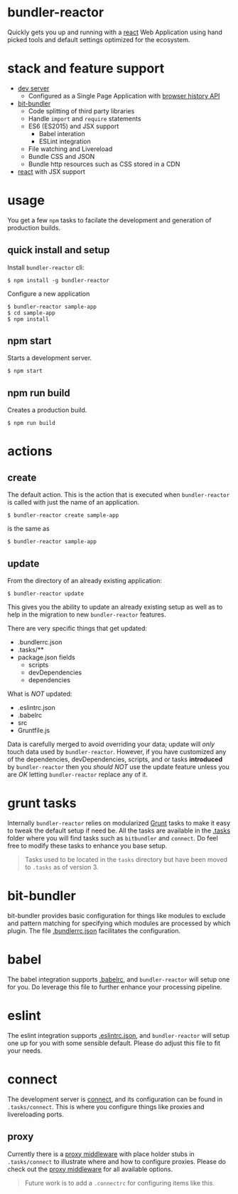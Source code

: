 # bundler-reactor

Quickly gets you up and running with a [react](https://facebook.github.io/react/) Web Application using hand picked tools and default settings optimized for the ecosystem.

# stack and feature support

- [dev server](https://github.com/gruntjs/grunt-contrib-connect)
  - Configured as a Single Page Application with [browser history API](https://github.com/bripkens/connect-history-api-fallback)
- [bit-bundler](https://github.com/MiguelCastillo/bit-bundler)
  - Code splitting of third party libraries
  - Handle `import` and `require` statements
  - ES6 (ES2015) and JSX support
    - Babel interation
    - ESLint integration
  - File watching and Livereload
  - Bundle CSS and JSON
  - Bundle http resources such as CSS stored in a CDN
- [react](https://facebook.github.io/react/) with JSX support


# usage

You get a few `npm` tasks to facilate the development and generation of production builds.


## quick install and setup

Install `bundler-reactor` cli:

```
$ npm install -g bundler-reactor
```

Configure a new application

```
$ bundler-reactor sample-app
$ cd sample-app
$ npm install
```


## npm start

Starts a development server.

```
$ npm start
```


## npm run build

Creates a production build.

```
$ npm run build
```


# actions

## create

The default action. This is the action that is executed when `bundler-reactor` is called with just the name of an application.

```
$ bundler-reactor create sample-app
```

is the same as

```
$ bundler-reactor sample-app
```

## update

From the directory of an already existing application:

```
$ bundler-reactor update
```

This gives you the ability to update an already existing setup as well as to help in the migration to new `bundler-reactor` features.

There are very specific things that get updated:

- .bundlerrc.json
- .tasks/**
- package.json fields
  - scripts
  - devDependencies
  - dependencies

What is *NOT* updated:

- .eslintrc.json
- .babelrc
- src
- Gruntfile.js

Data is carefully merged to avoid overriding your data; update will *only* touch data used by `bundler-reactor`. However, if you have customized any of the dependencies, devDependencies, scripts, and or tasks **introduced** by `bundler-reactor` then you *should NOT* use the update feature unless you are *OK* letting `bundler-reactor` replace any of it.


# grunt tasks

Internally `bundler-reactor` relies on modularized [Grunt](http://gruntjs.com/) tasks to make it easy to tweak the default setup if need be. All the tasks are available in the [.tasks](https://github.com/MiguelCastillo/bundler-reactor/tree/master/template/.tasks) folder where you will find tasks such as `bitbundler` and `connect`. Do feel free to modify these tasks to enhance you base setup.

> Tasks used to be located in the `tasks` directory but have been moved to `.tasks` as of version 3.

# bit-bundler

bit-bundler provides basic configuration for things like modules to exclude and pattern matching for specifying which modules are processed by which plugin. The file [.bundlerrc.json](https://github.com/MiguelCastillo/bundler-reactor/blob/master/template/.bundlerrc.json) facilitates the configuration.

# babel

The babel integration supports [.babelrc](http://babeljs.io/docs/usage/babelrc/), and `bundler-reactor` will setup one for you. Do leverage this file to further enhance your processing pipeline.

# eslint

The eslint integration supports [.eslintrc.json](http://eslint.org/docs/user-guide/configuring#configuration-file-formats), and `bundler-reactor` will setup one up for you with some sensible default. Please do adjust this file to fit your needs.

# connect

The development server is [connect](https://github.com/gruntjs/grunt-contrib-connect), and its configuration can be found in `.tasks/connect`. This is where you configure things like proxies and livereloading ports.

## proxy

Currently there is a [proxy middleware](https://github.com/gonzalocasas/node-proxy-middleware) with place holder stubs in `.tasks/connect` to illustrate where and how to configure proxies. Please do check out the [proxy middleware](https://github.com/gonzalocasas/node-proxy-middleware) for all available options.

> Future work is to add a `.connectrc` for configuring items like this.
